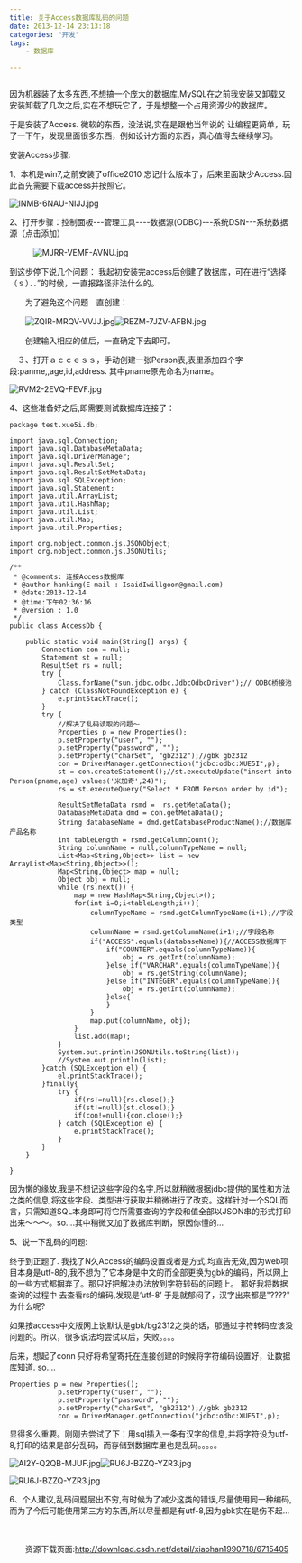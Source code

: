 ```yaml
---
title: 关于Access数据库乱码的问题
date: 2013-12-14 23:13:18
categories: "开发"
tags:
	- 数据库

---
```


``````````

``````````

因为机器装了太多东西,不想搞一个庞大的数据库,MySQL在之前我安装又卸载又安装卸载了几次之后,实在不想玩它了，于是想整一个占用资源少的数据库。

于是安装了Access. 微软的东西，没法说,实在是跟他当年说的 让编程更简单，玩了一下午，发现里面很多东西，例如设计方面的东西，真心值得去继续学习。

安装Access步骤:

1、本机是win7,之前安装了office2010 忘记什么版本了，后来里面缺少Access.因此首先需要下载access并按照它。

![INMB-6NAU-NIJJ.jpg][]

2、打开步骤：控制面板---管理工具----数据源(ODBC)---系统DSN---系统数据源（点击添加）

　　　![MJRR-VEMF-AVNU.jpg][]

到这步停下说几个问题： 我起初安装完access后创建了数据库，可在进行“选择（ｓ）．．”的时候，一直报路径非法什么的。

　　为了避免这个问题　直创建：

　　![ZQIR-MRQV-VVJJ.jpg][]![REZM-7JZV-AFBN.jpg][]

　　创建输入相应的值后，一直确定下去即可。

　３、打开ａｃｃｅｓｓ，手动创建一张Person表,表里添加四个字段:panme,,age,id,address. 其中pname原先命名为name。

![RVM2-2EVQ-FEVF.jpg][]

4、这些准备好之后,即需要测试数据库连接了：

``````````
package test.xue5i.db;

import java.sql.Connection;
import java.sql.DatabaseMetaData;
import java.sql.DriverManager;
import java.sql.ResultSet;
import java.sql.ResultSetMetaData;
import java.sql.SQLException;
import java.sql.Statement;
import java.util.ArrayList;
import java.util.HashMap;
import java.util.List;
import java.util.Map;
import java.util.Properties;

import org.nobject.common.js.JSONObject;
import org.nobject.common.js.JSONUtils;

/**
 * @comments: 连接Access数据库
 * @author hanking(E-mail : IsaidIwillgoon@gmail.com)
 * @date:2013-12-14
 * @time:下午02:36:16
 * @version : 1.0
 */
public class AccessDb {

	public static void main(String[] args) {
		Connection con = null;
		Statement st = null;
		ResultSet rs = null;
		try {
			Class.forName("sun.jdbc.odbc.JdbcOdbcDriver");// ODBC桥接池
		} catch (ClassNotFoundException e) {
			e.printStackTrace();
		}
		try {
			//解决了乱码读取的问题～
			Properties p = new Properties();
			p.setProperty("user", "");
			p.setProperty("password", "");
			p.setProperty("charSet", "gb2312");//gbk gb2312 
			con = DriverManager.getConnection("jdbc:odbc:XUE5I",p);
			st = con.createStatement();//st.executeUpdate("insert into Person(pname,age) values('米加奇',24)");
			rs = st.executeQuery("Select * FROM Person order by id");
			
			ResultSetMetaData rsmd =  rs.getMetaData();
			DatabaseMetaData dmd = con.getMetaData();
			String databaseName = dmd.getDatabaseProductName();//数据库产品名称
			int tableLength = rsmd.getColumnCount();
			String columnName = null,columnTypeName = null;
			List<Map<String,Object>> list = new ArrayList<Map<String,Object>>();
			Map<String,Object> map = null;
			Object obj = null;
			while (rs.next()) {
				map = new HashMap<String,Object>();
				for(int i=0;i<tableLength;i++){
					columnTypeName = rsmd.getColumnTypeName(i+1);//字段类型
					columnName = rsmd.getColumnName(i+1);//字段名称
					if("ACCESS".equals(databaseName)){//ACCESS数据库下
						if("COUNTER".equals(columnTypeName)){
							obj = rs.getInt(columnName);
						}else if("VARCHAR".equals(columnTypeName)){
							obj = rs.getString(columnName);
						}else if("INTEGER".equals(columnTypeName)){
							obj = rs.getInt(columnName);
						}else{
						}
					}
					map.put(columnName, obj);
				}
				list.add(map);
			}
			System.out.println(JSONUtils.toString(list));
			//System.out.println(list);
		}catch (SQLException el) {
			el.printStackTrace();
		}finally{
			try {
				if(rs!=null){rs.close();}
				if(st!=null){st.close();}
				if(con!=null){con.close();}
			} catch (SQLException e) {
				e.printStackTrace();
			}
		}
	}

}
``````````

因为懒的缘故,我是不想记这些字段的名字,所以就稍微根据jdbc提供的属性和方法之类的信息,将这些字段、类型进行获取并稍微进行了改变。这样针对一个SQL而言，只需知道SQL本身即可将它所需要查询的字段和值全部以JSON串的形式打印出来～～～。so....其中稍微又加了数据库判断，原因你懂的...

5、说一下乱码的问题:

终于到正题了. 我找了N久Access的编码设置或者是方式,均宣告无效,因为web项目本身是utf-8的,我不想为了它本身是中文的而全部更换为gbk的编码，所以网上的一些方式都摒弃了。那只好把解决办法放到字符转码的问题上。 那好我将数据查询的过程中 去查看rs的编码,发现是‘utf-8’ 于是就郁闷了，汉字出来都是"????" 为什么呢?

如果按access中文版网上说默认是gbk/bg2312之类的话，那通过字符转码应该没问题的。所以，很多说法均尝试以后，失败。。。。

后来，想起了conn 只好将希望寄托在连接创建的时候将字符编码设置好，让数据库知道. so....

``````````
Properties p = new Properties();
			p.setProperty("user", "");
			p.setProperty("password", "");
			p.setProperty("charSet", "gb2312");//gbk gb2312 
			con = DriverManager.getConnection("jdbc:odbc:XUE5I",p);
``````````

显得多么重要。刚刚去尝试了下：用sql插入一条有汉字的信息,并将字符设为utf-8,打印的结果是部分乱码，而存储到数据库里也是乱码。。。。。

![AI2Y-Q2QB-MJUF.jpg][]![RU6J-BZZQ-YZR3.jpg][]


![RU6J-BZZQ-YZR3.jpg][]


6、个人建议,乱码问题层出不穷,有时候为了减少这类的错误,尽量使用同一种编码,而为了今后可能使用第三方的东西,所以尽量都是有utf-8,因为gbk实在是伤不起...

　　　

　　资源下载页面:http://download.csdn.net/detail/xiaohan1990718/6715405


　

　　　






[INMB-6NAU-NIJJ.jpg]: /pro/os/crawler/INMB-6NAU-NIJJ.jpg
[MJRR-VEMF-AVNU.jpg]: /pro/os/crawler/MJRR-VEMF-AVNU.jpg
[ZQIR-MRQV-VVJJ.jpg]: /pro/os/crawler/ZQIR-MRQV-VVJJ.jpg
[REZM-7JZV-AFBN.jpg]: /pro/os/crawler/REZM-7JZV-AFBN.jpg
[RVM2-2EVQ-FEVF.jpg]: /pro/os/crawler/RVM2-2EVQ-FEVF.jpg
[AI2Y-Q2QB-MJUF.jpg]: /pro/os/crawler/AI2Y-Q2QB-MJUF.jpg
[RU6J-BZZQ-YZR3.jpg]: /pro/os/crawler/RU6J-BZZQ-YZR3.jpg